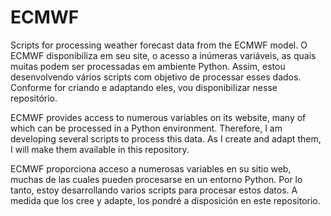 # ECMWF
Scripts for processing weather forecast data from the ECMWF model.
O ECMWF disponibiliza em seu site, o acesso a inúmeras variáveis, as quais muitas podem ser processadas em ambiente Python. Assim, estou desenvolvendo vários scripts com objetivo de processar esses dados. Conforme for criando e adaptando eles, vou disponibilizar nesse repositório.


ECMWF provides access to numerous variables on its website, many of which can be processed in a Python environment. Therefore, I am developing several scripts to process this data. As I create and adapt them, I will make them available in this repository.


ECMWF proporciona acceso a numerosas variables en su sitio web, muchas de las cuales pueden procesarse en un entorno Python. Por lo tanto, estoy desarrollando varios scripts para procesar estos datos. A medida que los cree y adapte, los pondré a disposición en este repositorio.
